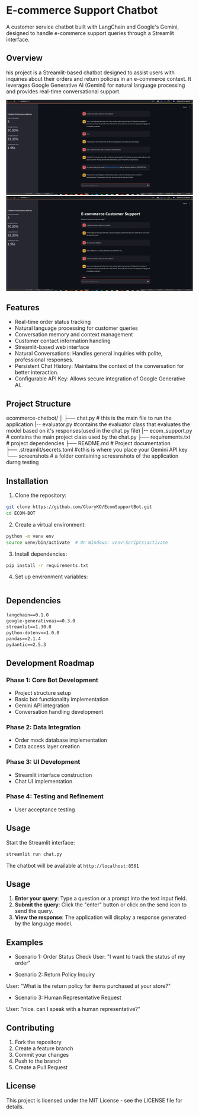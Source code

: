 # E-commerce Support Chatbot

A customer service chatbot built with LangChain and Google's Gemini, designed to handle e-commerce support queries through a Streamlit interface.

## Overview

his project is a Streamlit-based chatbot designed to assist users with inquiries about their orders and return policies in an e-commerce context. It leverages Google Generative AI (Gemini) for natural language processing and provides real-time conversational support.

![Main Interface](screenshots/ecombot.png)
![Main Interface](screenshots/ecombot2.png)

## Features

- Real-time order status tracking
- Natural language processing for customer queries
- Conversation memory and context management
- Customer contact information handling
- Streamlit-based web interface
- Natural Conversations: Handles general inquiries with polite, professional responses.
- Persistent Chat History: Maintains the context of the conversation for better interaction.
- Configurable API Key: Allows secure integration of Google Generative AI.


## Project Structure

ecommerce-chatbot/
│
├── chat.py   # this is the main file to run the application
|-- evaluator.py    #contains the evaluator class that evaluates the model based on it's responses(used in the chat.py file)
|-- ecom_support.py   # contains the main project class used by the chat.py
├── requirements.txt       # project dependencies
├── README.md              # Project documentation       
├── .streamlit/secrets.toml                #cthis is where you place your Gemini API key
└── screenshots      # a folder containing scressnshots of the application durng testing


## Installation

1. Clone the repository:
```bash
git clone https://github.com/GloryKO/EcomSupportBot.git
cd ECOM-BOT
```

2. Create a virtual environment:
```bash
python -m venv env
source venv/bin/activate  # On Windows: venv\Scripts\activate
```

3. Install dependencies:
```bash
pip install -r requirements.txt
```

4. Set up environment variables:
```place your API key in .streamlit/secrets.toml
```

## Dependencies

```
langchain==0.1.0
google-generativeai==0.3.0
streamlit==1.30.0
python-dotenv==1.0.0
pandas==2.1.4
pydantic==2.5.3
```

## Development Roadmap

### Phase 1: Core Bot Development
- Project structure setup
- Basic bot functionality implementation
- Gemini API integration
- Conversation handling development

### Phase 2: Data Integration
- Order  mock database implementation
- Data access layer creation

### Phase 3: UI Development
- Streamlit interface construction
- Chat UI implementation

### Phase 4: Testing and Refinement

- User acceptance testing

## Usage

Start the Streamlit interface:
```bash
streamlit run chat.py
```

The chatbot will be available at `http://localhost:8501`

## Usage

1. **Enter your query**: Type a question or a prompt into the text input field.
2. **Submit the query**: Click the "enter" button or click on the send icon to send the query.
3. **View the response**: The application will display a response generated by the language model.

## Examples
- Scenario 1: Order Status Check
User: "I want to track the status of my order"

- Scenario 2: Return Policy Inquiry

User: "What is the return policy for items purchased at your store?"

- Scenario 3: Human Representative Request

User: "nice. can I speak with a human representative?"


## Contributing

1. Fork the repository
2. Create a feature branch
3. Commit your changes
4. Push to the branch
5. Create a Pull Request

## License

This project is licensed under the MIT License - see the LICENSE file for details.